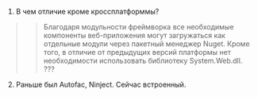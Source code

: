 1. В чем отличие кроме кроссплатформмы?
>>Благодаря модульности фреймворка все необходимые компоненты веб-приложения могут загружаться как отдельные модули через пакетный менеджер Nuget. Кроме того, в отличие от предыдущих версий платформы нет необходимости использовать библиотеку System.Web.dll.
>>???

2. Раньше был Autofac, Ninject. Сейчас встроенный.